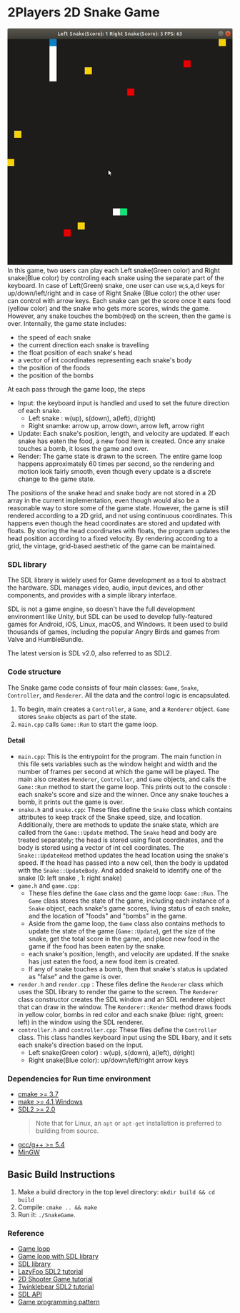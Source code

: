 # 2Players 2D Snake Game

![snake_game](snake.gif)
In this game, two users can play each Left snake(Green color) and Right snake(Blue color) by controling each snake using the separate part of the keyboard. In case of Left(Green) snake, one user can use w,s,a,d keys for up/down/left/right and in case of Right Snake (Blue color) the other user can control with arrow keys. Each snake can get the score once it eats food (yellow color) and the snake who gets more scores, winds the game. However, any snake touches the bomb(red) on the screen, then the game is over. Internally, the game state includes:
- the speed of each snake
- the current direction each snake is travelling
- the float position of each snake's head
- a vector of int coordinates representing each snake's body
- the position of the foods
- the position of the bombs

At each pass through the game loop, the steps
- Input: the keyboard input is handled and used to set the future direction of each snake.
    - Left snake : w(up), s(down), a(left), d(right)
    - Right snamke: arrow up, arrow down, arrow left, arrow right
- Update: Each snake's position, length, and velocity are updated. If each snake has eaten the food, a new food item is created. Once any snake touches a bomb, it loses the game and over.
- Render: The game state is drawn to the screen. The entire game loop happens approximately 60 times per second, so the rendering and motion look fairly smooth, even though every update is a discrete change to the game state.

The positions of the snake head and snake body are not stored in a 2D array in the current implementation, even though would also be a reasonable way to store some of the game state. However, the game is still rendered according to a 2D grid, and not using continuous coordinates. This happens even though the head coordinates are stored and updated with floats. By storing the head coordinates with floats, the program updates the head position according to a fixed velocity. By rendering according to a grid, the vintage, grid-based aesthetic of the game can be maintained.

### SDL library
The SDL library is widely used for Game development as a tool to abstract the hardware. SDL manages video, audio, input devices, and other components, and provides with a simple library interface.

SDL is not a game engine, so doesn't have the full development environment like Unity, but SDL can be used to develop fully-featured games for Android, iOS, Linux, macOS, and Windows. It been used to build thousands of games, including the popular Angry Birds and games from Valve and HumbleBundle.

The latest version is SDL v2.0, also referred to as SDL2.

### Code structure
The Snake game code consists of four main classes: `Game`, `Snake`, `Controller`, and `Renderer`. All the data and the control logic is encapsulated.
1. To begin, main creates a `Controller`, a `Game`, and a `Renderer` object. `Game` stores `Snake` objects as part of the state.
2. `main.cpp` calls `Game::Run` to start the game loop.
#### Detail 
- `main.cpp`: This is the entrypoint for the program. The main function in this file sets variables such as the window height and width and the number of frames per second at which the game will be played. The main also creates `Renderer`, `Controller`, and `Game` objects, and calls the `Game::Run` method to start the game loop. This prints out to the console : each snake's score and size and the winner. Once any snake touches a bomb, it prints out the game is over.
- `snake.h` and `snake.cpp`: These files define the `Snake` class which contains attributes to keep track of the Snake speed, size, and location. Additionally, there are methods to update the snake state, which are called from the `Game::Update` method. The `Snake` head and body are treated separately; the head is stored using float coordinates, and the body is stored using a vector of int cell coordinates. The `Snake::UpdateHead` method updates the head location using the snake's speed. If the head has passed into a new cell, then the body is updated with the `Snake::UpdateBody`. And added snakeId to identify one of the snake (0: left snake , 1: right snake) 
- `game.h` and `game.cpp`: 
    - These files define the `Game` class and the game loop: `Game::Run`. The `Game` class stores the state of the game, including each instance of a `Snake` object, each snake's game scores, living status of each snake, and the location of "foods" and "bombs" in the game. 
    - Aside from the game loop, the `Game` class also contains methods to update the state of the game (`Game::Update`), get the size of the snake, get the total score in the game, and place new food in the game if the food has been eaten by the snake.
    - each snake's position, length, and velocity are updated. If the snake has just eaten the food, a new food item is created.
    - If any of snake touches a bomb, then that snake's status is updated as "false" and the game is over.
- `render.h` and `render.cpp` : These files define the `Renderer` class which uses the SDL library to render the game to the screen. The `Renderer` class constructor creates the SDL window and an SDL renderer object that can draw in the window. The `Renderer::Render` method draws foods in yellow color, bombs in red color and each snake (blue: right, green: left) in the window using the SDL renderer.
- `controller.h` and `controller.cpp`: These files define the `Controller` class. This class handles keyboard input using the SDL libary, and it sets each snake's direction based on the input. 
    - Left snake(Green color) : w(up), s(down), a(left), d(right)
    - Right snake(Blue color): up/down/left/right arrow keys

### Dependencies for Run time environment
* [cmake >= 3.7](https://cmake.org/install/)
* [make >= 4.1](https://developer.apple.com/xcode/features/),[Windows](http://gnuwin32.sourceforge.net/packages/make.htm)
* [SDL2 >= 2.0](https://wiki.libsdl.org/Installation)
  >Note that for Linux, an `apt` or `apt-get` installation is preferred to building from source. 
* [gcc/g++ >= 5.4](https://developer.apple.com/xcode/features/)
* [MinGW](http://www.mingw.org/)

## Basic Build Instructions
1. Make a build directory in the top level directory: `mkdir build && cd build`
2. Compile: `cmake .. && make`
3. Run it: `./SnakeGame`.

### Reference
- [Game loop](https://gameprogrammingpatterns.com/game-loop.html)
- [Game loop with SDL library](http://www.informit.com/articles/article.aspx?p=2928180&seqNum=4)
- [SDL library](https://www.libsdl.org/)
- [LazyFoo SDL2 tutorial](https://lazyfoo.net/tutorials/SDL/)
- [2D Shooter Game tutorial](https://www.parallelrealities.co.uk/tutorials/)
- [Twinklebear SDL2 tutorial](https://www.willusher.io/pages/sdl2/)
- [SDL API](https://wiki.libsdl.org/APIByCategory)
- [Game programming pattern](https://gameprogrammingpatterns.com/)
